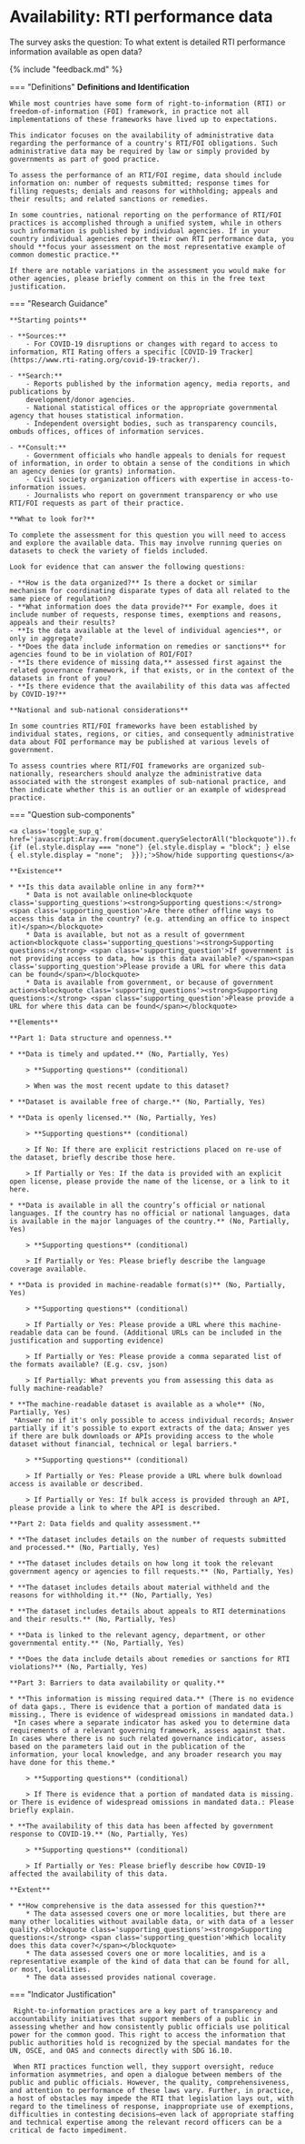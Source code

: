 # Availability: RTI performance data

The survey asks the question: To what extent is detailed RTI performance information available as open data? 

{% include "feedback.md" %}


    
=== "Definitions"
    **Definitions and Identification**
    
    While most countries have some form of right-to-information (RTI) or freedom-of-information (FOI) framework, in practice not all implementations of these frameworks have lived up to expectations. 
    
    This indicator focuses on the availability of administrative data regarding the performance of a country's RTI/FOI obligations. Such administrative data may be required by law or simply provided by governments as part of good practice.
    
    To assess the performance of an RTI/FOI regime, data should include information on: number of requests submitted; response times for filling requests; denials and reasons for withholding; appeals and their results; and related sanctions or remedies.
    
    In some countries, national reporting on the performance of RTI/FOI practices is accomplished through a unified system, while in others such information is published by individual agencies. If in your country individual agencies report their own RTI performance data, you should **focus your assessment on the most representative example of common domestic practice.** 
    
    If there are notable variations in the assessment you would make for other agencies, please briefly comment on this in the free text justification.
    
=== "Research Guidance"
    
    **Starting points**
    
    - **Sources:**
        - For COVID-19 disruptions or changes with regard to access to information, RTI Rating offers a specific [COVID-19 Tracker](https://www.rti-rating.org/covid-19-tracker/).
    
    - **Search:**
        - Reports published by the information agency, media reports, and publications by
        development/donor agencies.
        - National statistical offices or the appropriate governmental agency that houses statistical information.
        - Independent oversight bodies, such as transparency councils, ombuds offices, offices of information services.
    
    - **Consult:**
        - Government officials who handle appeals to denials for request of information, in order to obtain a sense of the conditions in which an agency denies (or grants) information.
        - Civil society organization officers with expertise in access-to-information issues.
        - Journalists who report on government transparency or who use RTI/FOI requests as part of their practice.
    
    **What to look for?**
    
    To complete the assessment for this question you will need to access and explore the available data. This may involve running queries on datasets to check the variety of fields included.
    
    Look for evidence that can answer the following questions:
    
    - **How is the data organized?** Is there a docket or similar mechanism for coordinating disparate types of data all related to the same piece of regulation?
    - **What information does the data provide?** For example, does it include number of requests, response times, exemptions and reasons, appeals and their results?
    - **Is the data available at the level of individual agencies**, or only in aggregate?
    - **Does the data include information on remedies or sanctions** for agencies found to be in violation of ROI/FOI?
    - **Is there evidence of missing data,** assessed first against the related governance framework, if that exists, or in the context of the datasets in front of you?
    - **Is there evidence that the availability of this data was affected by COVID-19?**
    
    **National and sub-national considerations**
    
    In some countries RTI/FOI frameworks have been established by individual states, regions, or cities, and consequently administrative data about FOI performance may be published at various levels of government.
    
    To assess countries where RTI/FOI frameworks are organized sub-nationally, researchers should analyze the administrative data associated with the strongest examples of sub-national practice, and then indicate whether this is an outlier or an example of widespread practice.

=== "Question sub-components"

    <a class='toggle_sup_q' href='javascript:Array.from(document.querySelectorAll("blockquote")).forEach(function(el) {if (el.style.display === "none") {el.style.display = "block"; } else { el.style.display = "none";  }});'>Show/hide supporting questions</a>
    
    **Existence**
    
    * **Is this data available online in any form?**
        * Data is not available online<blockquote class='supporting_questions'><strong>Supporting questions:</strong> <span class='supporting_question'>Are there other offline ways to access this data in the country? (e.g. attending an office to inspect it)</span></blockquote>
        * Data is available, but not as a result of government action<blockquote class='supporting_questions'><strong>Supporting questions:</strong> <span class='supporting_question'>If government is not providing access to data, how is this data available? </span><span class='supporting_question'>Please provide a URL for where this data can be found</span></blockquote>
        * Data is available from government, or because of government actions<blockquote class='supporting_questions'><strong>Supporting questions:</strong> <span class='supporting_question'>Please provide a URL for where this data can be found</span></blockquote>
    
    **Elements**
    
    **Part 1: Data structure and openness.**
    
    * **Data is timely and updated.** (No, Partially, Yes)
    
        > **Supporting questions** (conditional)
    
        > When was the most recent update to this dataset?
    
    * **Dataset is available free of charge.** (No, Partially, Yes)
    
    * **Data is openly licensed.** (No, Partially, Yes)
    
        > **Supporting questions** (conditional)
    
        > If No: If there are explicit restrictions placed on re-use of the dataset, briefly describe those here.
    
        > If Partially or Yes: If the data is provided with an explicit open license, please provide the name of the license, or a link to it here.
    
    * **Data is available in all the country’s official or national languages. If the country has no official or national languages, data is available in the major languages of the country.** (No, Partially, Yes)
    
        > **Supporting questions** (conditional)
    
        > If Partially or Yes: Please briefly describe the language coverage available.
    
    * **Data is provided in machine-readable format(s)** (No, Partially, Yes)
    
        > **Supporting questions** (conditional)
    
        > If Partially or Yes: Please provide a URL where this machine-readable data can be found. (Additional URLs can be included in the justification and supporting evidence)
    
        > If Partially or Yes: Please provide a comma separated list of the formats available? (E.g. csv, json)
    
        > If Partially: What prevents you from assessing this data as fully machine-readable? 
    
    * **The machine-readable dataset is available as a whole** (No, Partially, Yes)
     *Answer no if it's only possible to access individual records; Answer partially if it's possible to export extracts of the data; Answer yes if there are bulk downloads or APIs providing access to the whole dataset without financial, technical or legal barriers.*
    
        > **Supporting questions** (conditional)
    
        > If Partially or Yes: Please provide a URL where bulk download access is available or described.
    
        > If Partially or Yes: If bulk access is provided through an API, please provide a link to where the API is described.
    
    **Part 2: Data fields and quality assessment.**
    
    * **The dataset includes details on the number of requests submitted and processed.** (No, Partially, Yes)
    
    * **The dataset includes details on how long it took the relevant government agency or agencies to fill requests.** (No, Partially, Yes)
    
    * **The dataset includes details about material withheld and the reasons for withholding it.** (No, Partially, Yes)
    
    * **The dataset includes details about appeals to RTI determinations and their results.** (No, Partially, Yes)
    
    * **Data is linked to the relevant agency, department, or other governmental entity.** (No, Partially, Yes)
    
    * **Does the data include details about remedies or sanctions for RTI violations?** (No, Partially, Yes)
    
    **Part 3: Barriers to data availability or quality.**
    
    * **This information is missing required data.** (There is no evidence of data gaps., There is evidence that a portion of mandated data is missing., There is evidence of widespread omissions in mandated data.)
     *In cases where a separate indicator has asked you to determine data requirements of a relevant governing framework, assess against that. In cases where there is no such related governance indicator, assess based on the parameters laid out in the publication of the information, your local knowledge, and any broader research you may have done for this theme.*
    
        > **Supporting questions** (conditional)
    
        > If There is evidence that a portion of mandated data is missing. or There is evidence of widespread omissions in mandated data.: Please briefly explain.
    
    * **The availability of this data has been affected by government response to COVID-19.** (No, Partially, Yes)
    
        > **Supporting questions** (conditional)
    
        > If Partially or Yes: Please briefly describe how COVID-19 affected the availability of this data.
    
    **Extent**
    
    * **How comprehensive is the data assessed for this question?**
        * The data assessed covers one or more localities, but there are many other localities without available data, or with data of a lesser quality.<blockquote class='supporting_questions'><strong>Supporting questions:</strong> <span class='supporting_question'>Which locality does this data cover?</span></blockquote>
        * The data assessed covers one or more localities, and is a representative example of the kind of data that can be found for all, or most, localities.
        * The data assessed provides national coverage.


=== "Indicator Justification"


     Right-to-information practices are a key part of transparency and accountability initiatives that support members of a public in assessing whether and how consistently public officials use political power for the common good. This right to access the information that public authorities hold is recognized by the special mandates for the UN, OSCE, and OAS and connects directly with SDG 16.10.
     
     When RTI practices function well, they support oversight, reduce information asymmetries, and open a dialogue between members of the public and public officials. However, the quality, comprehensiveness, and attention to performance of these laws vary. Further, in practice, a host of obstacles may impede the RTI that legislation lays out, with regard to the timeliness of response, inappropriate use of exemptions, difficulties in contesting decisions—even lack of appropriate staffing and technical expertise among the relevant record officers can be a critical de facto impediment.